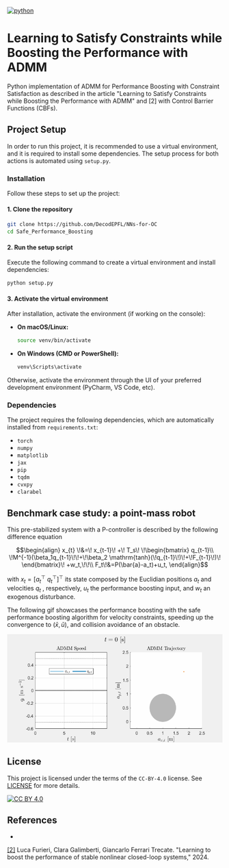 [![python](https://img.shields.io/badge/python-3.12+-informational.svg)](https://www.python.org/downloads/)

# Learning to Satisfy Constraints while Boosting the Performance with ADMM

Python implementation of ADMM for Performance Boosting
with Constraint Satisfaction as described in the article
"Learning to Satisfy Constraints while Boosting the Performance with ADMM" and [2] with Control Barrier Functions (CBFs).

## Project Setup

In order to run this project, it is recommended to use a virtual environment,
and it is required to install some dependencies. 
The setup process for both actions is automated using `setup.py`.

### Installation

Follow these steps to set up the project:

#### 1. Clone the repository
```bash
git clone https://github.com/DecodEPFL/NNs-for-OC
cd Safe_Performance_Boosting
```

#### 2. Run the setup script
Execute the following command to create a virtual environment and install dependencies:
```bash
python setup.py
```

#### 3. Activate the virtual environment
After installation, activate the environment (if working on the console):
- **On macOS/Linux:**
  ```bash
  source venv/bin/activate
  ```
- **On Windows (CMD or PowerShell):**
  ```powershell
  venv\Scripts\activate
  ```
Otherwise, activate the environment through the UI 
of your preferred development environment (PyCharm, VS Code, etc).

### Dependencies
The project requires the following dependencies, which are automatically installed from `requirements.txt`:
- `torch`
- `numpy`
- `matplotlib`
- `jax`
- `pip`
- `tqdm`
- `cvxpy`
- `clarabel`

## Benchmark case study: a point-mass robot

This pre-stabilized system with a P-controller is described by the following difference equation

```math
\begin{align}
    x_{t} \!&=\! x_{t-1}\! +\! T_s\! \!\begin{bmatrix}
        q_{t-1}\\
        \!M^{-1}(\beta_1q_{t-1}\!\!+\!\beta_2 \mathrm{tanh}(\!q_{t-1}\!)\!+\!F_{t-1}\!)\!
    \end{bmatrix}\! +w_t,\!\!\\
    F_t\!&=P(\bar{a}-a_t)+u_t,
\end{align}
```
with $x_t=[a_t^\top ~ q_t^\top]^\top$ its state composed by the Euclidian positions $a_t$ and velocities $q_t$ , respectively, $u_t$ the performance boosting input, and $w_t$ an exogenous disturbance. 

The following gif showcases the performance boosting with the safe performance boosting algorithm for velocity constraints, speeding up the convergence to $(\bar{x},\bar{u})$, and collision avoidance of an obstacle.

<p align="center">
     <img src="gifs/safe_PB.gif" alt="Safe Performance Boosting Speed and Trajectory Evolutions">
</p> 

## License
This project is licensed under the terms of the `CC-BY-4.0` license.
See [LICENSE](LICENSE) for more details.


[![CC BY 4.0][cc-by-image]][cc-by] 

[cc-by]: http://creativecommons.org/licenses/by/4.0/
[cc-by-image]: https://i.creativecommons.org/l/by/4.0/88x31.png
[cc-by-shield]: https://img.shields.io/badge/License-CC%20BY%204.0-lightgrey.svg

## References
- 
[[2]](https://arxiv.org/pdf/2405.00871) Luca Furieri, Clara Galimberti, Giancarlo Ferrari Trecate.
"Learning to boost the performance of stable nonlinear closed-loop systems," 2024.

